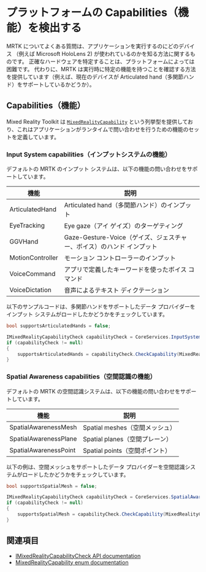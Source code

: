 # プラットフォームの Capabilities（機能）を検出する

MRTK についてよくある質問は、アプリケーションを実行するのにどのデバイス
（例えば Microsoft HoloLens 2) が使われているのかを知る方法に関するものです。
正確なハードウェアを特定することは、プラットフォームによっては困難です。
代わりに、MRTK は実行時に特定の機能を持つことを確認する方法を提供しています（例えば、現在のデバイスが Articulated hand（多関節ハンド）をサポートしているかどうか）。

## Capabilities（機能）

Mixed Reality Toolkit は [`MixedRealityCapability`](xref:Microsoft.MixedReality.Toolkit.MixedRealityCapability)
という列挙型を提供しており、これはアプリケーションがランタイムで問い合わせを行うための機能のセットを定義しています。

### Input System capabilities（インプットシステムの機能）

デフォルトの MRTK のインプット システムは、以下の機能の問い合わせをサポートしています。

| 機能 | 説明 |
|---|---|
| ArticulatedHand | Articulated hand（多関節ハンド）のインプット |
| EyeTracking | Eye gaze（アイ ゲイズ）のターゲティング |
| GGVHand | Gaze-Gesture-Voice（ゲイズ、ジェスチャー、ボイス）のハンド インプット |
| MotionController | モーション コントローラーのインプット |
| VoiceCommand | アプリで定義したキーワードを使ったボイス コマンド |
| VoiceDictation | 音声によるテキスト ディクテーション |

以下のサンプルコードは、多関節ハンドをサポートしたデータ プロバイダーをインプット システムがロードしたかどうかをチェックしています。

``` C#
bool supportsArticulatedHands = false;

IMixedRealityCapabilityCheck capabilityCheck = CoreServices.InputSystem as IMixedRealityCapabilityCheck;
if (capabilityCheck != null)
{
    supportsArticulatedHands = capabilityCheck.CheckCapability(MixedRealityCapability.ArticulatedHand);
}
```

### Spatial Awareness capabilities（空間認識の機能）

デフォルトの MRTK の空間認識システムは、以下の機能の問い合わせをサポートしています。

| 機能 | 説明 |
|---|---|
| SpatialAwarenessMesh | Spatial meshes（空間メッシュ） |
| SpatialAwarenessPlane | Spatial planes（空間プレーン） |
| SpatialAwarenessPoint | Spatial points（空間ポイント） |

以下の例は、空間メッシュをサポートしたデータ プロバイダーを空間認識システムがロードしたかどうかをチェックしています。

``` C#
bool supportsSpatialMesh = false;

IMixedRealityCapabilityCheck capabilityCheck = CoreServices.SpatialAwarenessSystem as IMixedRealityCapabilityCheck;
if (capabilityCheck != null)
{
    supportsSpatialMesh = capabilityCheck.CheckCapability(MixedRealityCapability.SpatialAwarenessMesh);
}
```

## 関連項目

- [IMixedRealityCapabilityCheck API documentation](xref:Microsoft.MixedReality.Toolkit.IMixedRealityCapabilityCheck)
- [MixedRealityCapability enum documentation](xref:Microsoft.MixedReality.Toolkit.MixedRealityCapability)
